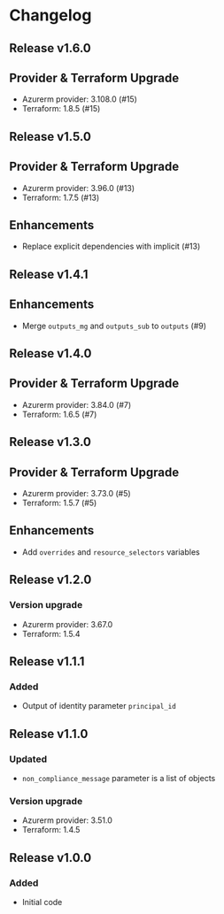 # Changelog

## Release v1.6.0

## Provider & Terraform Upgrade
- Azurerm provider: 3.108.0 (#15)
- Terraform: 1.8.5 (#15)
   
## Release v1.5.0

## Provider & Terraform Upgrade

- Azurerm provider: 3.96.0 (#13)
- Terraform: 1.7.5 (#13)

## Enhancements

- Replace explicit dependencies with implicit (#13)
   
## Release v1.4.1

## Enhancements

- Merge `outputs_mg` and `outputs_sub` to `outputs` (#9)


   
## Release v1.4.0

## Provider & Terraform Upgrade

- Azurerm provider: 3.84.0 (#7)
- Terraform: 1.6.5 (#7)


   
## Release v1.3.0

## Provider & Terraform Upgrade
- Azurerm provider: 3.73.0 (#5)
- Terraform: 1.5.7 (#5)

## Enhancements
- Add `overrides` and `resource_selectors` variables
   
## Release v1.2.0

### Version upgrade
-	Azurerm provider: 3.67.0
-	Terraform: 1.5.4
   
## Release v1.1.1

### Added
- Output of identity parameter `principal_id` 
   
## Release v1.1.0

### Updated
- `non_compliance_message` parameter is a list of objects
### Version upgrade
- Azurerm provider: 3.51.0
- Terraform: 1.4.5
   
## Release v1.0.0

### Added

- Initial code
   